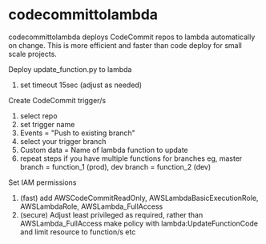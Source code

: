 # codecommittolambda

codecommittolambda deploys CodeCommit repos to lambda automatically on change. This is more efficient and faster than code deploy for small scale projects.

Deploy update_function.py to lambda
  1. set timeout 15sec (adjust as needed)

Create CodeCommit trigger/s
  1. select repo
  2. set trigger name
  3. Events = "Push to existing  branch"
  4. select your trigger branch
  5. Custom data = Name of lambda function to update
  6. repeat steps if you have multiple functions for branches eg, master branch = function_1 (prod), dev branch = function_2 (dev)

Set IAM permissions
  1. (fast) add AWSCodeCommitReadOnly, AWSLambdaBasicExecutionRole, AWSLambdaRole, AWSLambda_FullAccess
  2. (secure) Adjust least privileged as required, rather than AWSLambda_FullAccess make policy with lambda:UpdateFunctionCode and limit resource to function/s etc
